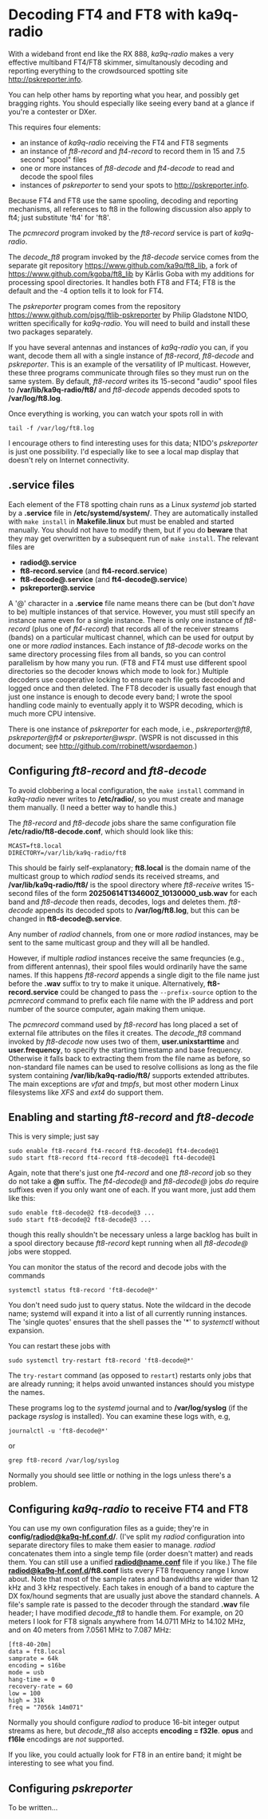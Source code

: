 # Decoding FT4 and FT8 with ka9q-radio
With a wideband front end like the RX 888, *ka9q-radio* makes a very
effective multiband FT4/FT8 skimmer, simultanously decoding and
reporting everything to the crowdsourced spotting site
http://pskreporter.info.

You can help other hams by reporting what you hear, and possibly get
bragging rights. You should especially like seeing every band at a
glance if you're a contester or DXer.

This requires four elements:
- an instance of *ka9q-radio* receiving the FT4 and FT8 segments
- an instance of *ft8-record* and *ft4-record* to record them in 15 and 7.5 second "spool" files
- one or more instances of *ft8-decode* and *ft4-decode* to read and decode
the spool files
- instances of *pskreporter* to send your spots to http://pskreporter.info.

Because FT4 and FT8 use the same spooling, decoding and reporting
mechanisms, all references to ft8 in the following discussion also apply to
ft4; just substitute 'ft4' for 'ft8'.

The *pcmrecord* program invoked by the *ft8-record* service is part of *ka9q-radio*.

The *decode_ft8* program invoked by the *ft8-decode* service comes from
the separate git repository https://www.github.com/ka9q/ft8_lib, a
fork of https://www.github.com/kgoba/ft8_lib by Kārlis Goba with my
additions for processing spool directories. It handles both FT8 and FT4; FT8
is the default and the -4 option tells it to look for FT4.

The *pskreporter* program comes from the repository
https://www.github.com/pjsg/ftlib-pskreporter by Philip Gladstone
N1DO, written specifically for *ka9q-radio*. You will need to build
and install these two packages separately.

If you have several antennas and instances of *ka9q-radio* you can, if
you want, decode them all with a single instance of *ft8-record*,
*ft8-decode* and *pskreporter*.  This is an example of the versatility
of IP multicast. However, these three programs
communicate through files so they must run on the same system.  By
default, *ft8-record* writes its 15-second "audio" spool files to
**/var/lib/ka9q-radio/ft8/** and *ft8-decode* appends decoded spots to
**/var/log/ft8.log**.

Once everything is working, you can watch your spots roll in with
```
tail -f /var/log/ft8.log
```
I encourage others to find interesting uses for this data; N1DO's *pskreporter*
is just one possibility. I'd especially like to see a local map display
that doesn't rely on Internet connectivity.


## .service files

Each element of the FT8 spotting chain runs as a Linux *systemd* job
started by a **.service** file in **/etc/systemd/system/**. They are
automatically installed with `make install`
in **Makefile.linux** but must be enabled and started manually.
You should not have to modify them, but if you do
__beware__ that they may get overwritten by a subsequent run of `make
install`. The relevant files are

- **radiod@.service**
- **ft8-record.service** (and **ft4-record.service**)
- **ft8-decode@.service** (and **ft4-decode@.service**)
- **pskreporter@.service**

A '@' character in a **.service** file name means there can be (but
don't *have* to be) multiple instances of that service. However, you
must still specify an instance name even for a single instance.  There
is only one instance of *ft8-record* (plus one of *ft4-record*) that
records all of the receiver streams (bands) on a particular multicast
channel, which can be used for output by one or more *radiod* instances.  Each
instance of *ft8-decode* works on the same directory
processing files from all bands, so you can control parallelism by
how many you run. (FT8 and FT4 must use different spool directories
so the decoder knows which mode to look for.)
Multiple decoders use cooperative locking to ensure each file gets decoded and logged
once and then deleted.  The FT8 decoder is usually fast enough that just
one instance is enough to decode every band; I wrote
the spool handling code mainly to eventually apply it to WSPR
decoding, which is much more CPU intensive.

There is one instance of *pskreporter* for each mode, i.e.,
*pskreporter@ft8*, *pskreporter@ft4* or *pskreporter@wspr*. (WSPR is not
discussed in this document; see http://github.com/rrobinett/wsprdaemon.)

## Configuring *ft8-record* and *ft8-decode*

To avoid clobbering a local configuration, the `make install` command
in *ka9q-radio* never writes to **/etc/radio/**, so you must create and
manage them manually.  (I need a better way to handle this.)

The *ft8-record* and *ft8-decode* jobs share the same configuration
file **/etc/radio/ft8-decode.conf**, which should look like this:
```
MCAST=ft8.local
DIRECTORY=/var/lib/ka9q-radio/ft8
```
This should be fairly self-explanatory; **ft8.local** is the domain name of the
multicast group to which *radiod* sends its received streams, and
**/var/lib/ka9q-radio/ft8/** is the spool directory where *ft8-receive*
writes 15-second files of the form **20250614T134600Z_10130000_usb.wav**
for each band and *ft8-decode* then reads, decodes, logs and deletes them.
*ft8-decode* appends its decoded spots to **/var/log/ft8.log**, but this
can be changed in **ft8-decode@.service**.

Any number of *radiod* channels, from one or more *radiod* instances,
may be sent to the same multicast group and they will all be handled.

However, if multiple *radiod* instances receive the same frequncies
(e.g., from different antennas), their spool files would ordinarily
have the same names. If this happens *ft8-record* appends a single
digit to the file name just before the **.wav** suffix to try to make
it unique.  Alternatively, **ft8-record.service** could be changed to
pass the `--prefix-source` option to the *pcmrecord* command to prefix
each file name with the IP address and port number of the source
computer, again making them unique.

The *pcmrecord* command used by *ft8-record* has long placed a set of
external file attributes on the files it creates.  The *decode_ft8*
command invoked by *ft8-decode* now uses two of them,
**user.unixstarttime** and **user.frequency**, to specify the starting
timestamp and base frequency.  Otherwise it falls back to extracting
them from the file name as before, so non-standard file names
can be used to resolve collisions as long as the file system
containing **/var/lib/ka9q-radio/ft8/** supports extended attributes. The
main exceptions are *vfat* and *tmpfs*, but most other modern Linux
filesystems like *XFS* and *ext4* do support them.

## Enabling and starting *ft8-record* and *ft8-decode*

This is very simple; just say
```
sudo enable ft8-record ft4-record ft8-decode@1 ft4-decode@1
sudo start ft8-record ft4-record ft8-decode@1 ft4-decode@1
```
Again, note that there's just one *ft4-record* and one *ft8-record* job so they
do not take a **@n** suffix. The *ft4-decode@* and *ft8-decode@* jobs *do*
require suffixes even if you only want one of each. 
If you want more, just add them like this:
```
sudo enable ft8-decode@2 ft8-decode@3 ...
sudo start ft8-decode@2 ft8-decode@3 ...
```
though this really shouldn't be necessary unless a large backlog
has built in a spool directory because *ft8-record* kept running
when all *ft8-decode@* jobs were stopped.

You can monitor the status of the record and decode jobs with the commands
```
systemctl status ft8-record	'ft8-decode@*'
```
You don't need sudo just to query status. Note the wildcard in the decode name;
systemd will expand it into a list of all currently running instances. The 'single quotes'
ensures that the shell passes the '*' to *systemctl* without expansion.

You can restart these jobs with
```
sudo systemctl try-restart ft8-record 'ft8-decode@*'
```
The ``try-restart`` command (as opposed to ``restart``) restarts only jobs that are already running; it helps
avoid unwanted instances should you mistype the names.

These programs log to the *systemd* journal and to **/var/log/syslog** (if the package
*rsyslog* is installed). You can examine these logs with, e.g,
```
journalctl -u 'ft8-decode@*'
```
or
```
grep ft8-record /var/log/syslog
```
Normally you should see little or nothing in the logs unless there's a problem.


## Configuring *ka9q-radio* to receive FT4 and FT8

You can use my own configuration files as a guide; they're
in **config/radiod@ka9q-hf.conf.d/**. (I've split my *radiod* configuration
into separate directory files to make them
easier to manage. *radiod* concatenates them into a single temp file (order doesn't matter)
and reads them.
You can still use a unified **radiod@name.conf** file if you like.) The file
**radiod@ka9q-hf.conf.d/ft8.conf** lists every FT8
frequency range I know about. Note that most of the sample
rates and bandwidths are wider than 12 kHz and 3 kHz
respectively. Each takes in enough of a band to capture the DX
fox/hound segments that are usually just above the standard channels.
A file's sample rate is passed to the decoder through
the standard **.wav** file header; I have modified *decode_ft8* to handle them.
For example, on 20 meters I look for FT8 signals anywhere from 14.0711 MHz to 14.102 MHz,
and on 40 meters from 7.0561 MHz to 7.087 MHz:
```
[ft8-40-20m]
data = ft8.local
samprate = 64k
encoding = s16be
mode = usb
hang-time = 0
recovery-rate = 60
low = 100
high = 31k
freq = "7056k 14m071"
```
Normally you should configure *radiod* to produce 16-bit integer output streams
as here, but *decode_ft8* also accepts **encoding = f32le**.
**opus** and **f16le** encodings are *not* supported.

If you like, you could actually look for FT8 in an entire band; it
might be interesting to see what you find.

## Configuring *pskreporter*
To be written...

